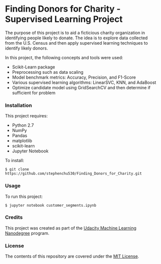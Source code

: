 # Finding Donors for Charity - Supervised Learning Project

The purpose of this project is to aid a ficticious charity organization in identifying people likely to donate. The idea is to explore data collected from the U.S. Census and then apply supervised learning techniques to identify likely donors.

In this project, the following concepts and tools were used:
- Scikit-Learn package
- Preprocessing such as data scaling
- Model benchmark metrics: Accuracy, Precision, and F1-Score
- Various supervised learning algorithms: LinearSVC, KNN, and AdaBoost
- Optimize candidate model using GridSearchCV and then determine if sufficient for problem

### Installation

This project requires:
- Python 2.7
- NumPy
- Pandas
- matplotlib
- scikit-learn
- Jupyter Notebook

To install:

`$ git clone https://github.com/stephenchu530/Finding_Donors_for_Charity.git`

### Usage

To run this project:

`$ jupyter notebook customer_segments.ipynb`

### Credits

This project was created as part of the [Udacity Machine Learning Nanodegree](https://www.udacity.com/course/machine-learning-engineer-nanodegree--nd009) program.

### License

The contents of this repository are covered under the [MIT License](https://rem.mit-license.org/).
